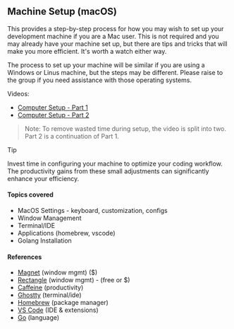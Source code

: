 ## Machine Setup (macOS)
This provides a step-by-step process for how you may wish to set up your development machine if you are a Mac user. This is not required and you may already have your machine set up, but there are tips and tricks that will make you more efficient. It's worth a watch either way. 

The process to set up your machine will be similar if you are using a Windows or Linus machine, but the steps may be different. Please raise to the group if you need assistance with those operating systems.

Videos: 
- [Computer Setup - Part 1](https://drive.google.com/file/d/1nEEZySoNoAyqtfuF1KxepFYZGDQgMEBM/view?usp=sharing)
- [Computer Setup - Part 2](https://drive.google.com/file/d/1nEEZySoNoAyqtfuF1KxepFYZGDQgMEBM/view?usp=sharing)
> Note: To remove wasted time during setup, the video is split into two. Part 2 is a continuation of Part 1.

> [!TIP]
> Invest time in configuring your machine to optimize your coding 
> workflow. The productivity gains from these small adjustments can 
> significantly enhance your efficiency.

#### **Topics covered**
- MacOS Settings - keyboard, customization, configs
- Window Management
- Terminal/IDE
- Applications (homebrew, vscode)
- Golang Installation

#### **References**
- [Magnet](https://magnet.crowdcafe.com/) (window mgmt) ($)
- [Rectangle](https://rectangleapp.com/) (window mgmt) - (free or $)
- [Caffeine](https://www.caffeine-app.net/) (productivity)
- [Ghostty](https://ghostty.org/) (terminal/ide) 
- [Homebrew](https://brew.sh/) (package manager)
- [VS Code](https://code.visualstudio.com/) (IDE & extensions)
- [Go](https://go.dev/doc/install) (language)